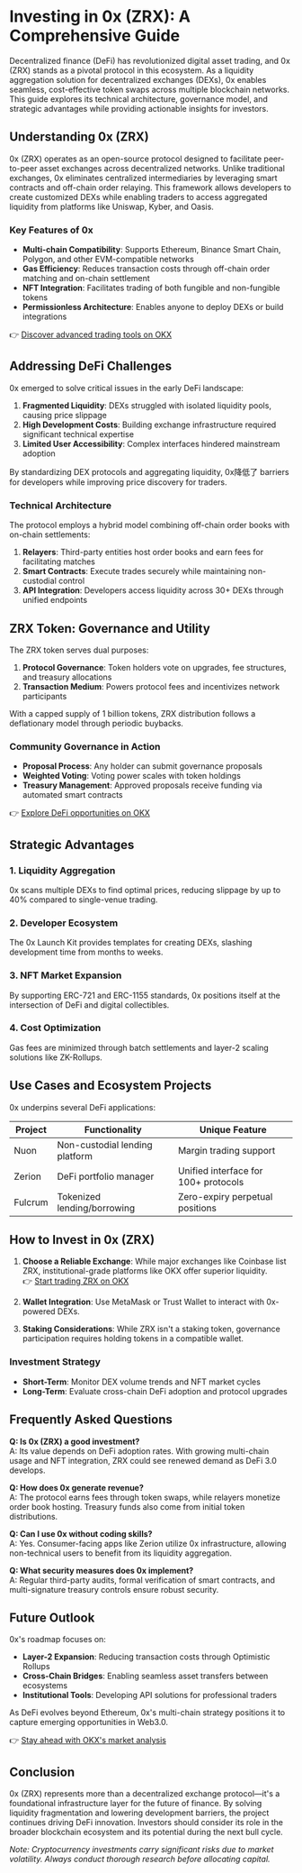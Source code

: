 # Investing in 0x (ZRX): A Comprehensive Guide  

Decentralized finance (DeFi) has revolutionized digital asset trading, and 0x (ZRX) stands as a pivotal protocol in this ecosystem. As a liquidity aggregation solution for decentralized exchanges (DEXs), 0x enables seamless, cost-effective token swaps across multiple blockchain networks. This guide explores its technical architecture, governance model, and strategic advantages while providing actionable insights for investors.  

## Understanding 0x (ZRX)  

0x (ZRX) operates as an open-source protocol designed to facilitate peer-to-peer asset exchanges across decentralized networks. Unlike traditional exchanges, 0x eliminates centralized intermediaries by leveraging smart contracts and off-chain order relaying. This framework allows developers to create customized DEXs while enabling traders to access aggregated liquidity from platforms like Uniswap, Kyber, and Oasis.  

### Key Features of 0x  
- **Multi-chain Compatibility**: Supports Ethereum, Binance Smart Chain, Polygon, and other EVM-compatible networks  
- **Gas Efficiency**: Reduces transaction costs through off-chain order matching and on-chain settlement  
- **NFT Integration**: Facilitates trading of both fungible and non-fungible tokens  
- **Permissionless Architecture**: Enables anyone to deploy DEXs or build integrations  

👉 [Discover advanced trading tools on OKX](https://bit.ly/okx-bonus)  

## Addressing DeFi Challenges  

0x emerged to solve critical issues in the early DeFi landscape:  
1. **Fragmented Liquidity**: DEXs struggled with isolated liquidity pools, causing price slippage  
2. **High Development Costs**: Building exchange infrastructure required significant technical expertise  
3. **Limited User Accessibility**: Complex interfaces hindered mainstream adoption  

By standardizing DEX protocols and aggregating liquidity, 0x降低了 barriers for developers while improving price discovery for traders.  

### Technical Architecture  

The protocol employs a hybrid model combining off-chain order books with on-chain settlements:  
1. **Relayers**: Third-party entities host order books and earn fees for facilitating matches  
2. **Smart Contracts**: Execute trades securely while maintaining non-custodial control  
3. **API Integration**: Developers access liquidity across 30+ DEXs through unified endpoints  

## ZRX Token: Governance and Utility  

The ZRX token serves dual purposes:  
1. **Protocol Governance**: Token holders vote on upgrades, fee structures, and treasury allocations  
2. **Transaction Medium**: Powers protocol fees and incentivizes network participants  

With a capped supply of 1 billion tokens, ZRX distribution follows a deflationary model through periodic buybacks.  

### Community Governance in Action  
- **Proposal Process**: Any holder can submit governance proposals  
- **Weighted Voting**: Voting power scales with token holdings  
- **Treasury Management**: Approved proposals receive funding via automated smart contracts  

👉 [Explore DeFi opportunities on OKX](https://bit.ly/okx-bonus)  

## Strategic Advantages  

### 1. Liquidity Aggregation  
0x scans multiple DEXs to find optimal prices, reducing slippage by up to 40% compared to single-venue trading.  

### 2. Developer Ecosystem  
The 0x Launch Kit provides templates for creating DEXs, slashing development time from months to weeks.  

### 3. NFT Market Expansion  
By supporting ERC-721 and ERC-1155 standards, 0x positions itself at the intersection of DeFi and digital collectibles.  

### 4. Cost Optimization  
Gas fees are minimized through batch settlements and layer-2 scaling solutions like ZK-Rollups.  

## Use Cases and Ecosystem Projects  

0x underpins several DeFi applications:  

| Project       | Functionality                  | Unique Feature                     |  
|---------------|--------------------------------|------------------------------------|  
| Nuon          | Non-custodial lending platform | Margin trading support             |  
| Zerion        | DeFi portfolio manager         | Unified interface for 100+ protocols |  
| Fulcrum       | Tokenized lending/borrowing    | Zero-expiry perpetual positions    |  

## How to Invest in 0x (ZRX)  

1. **Choose a Reliable Exchange**: While major exchanges like Coinbase list ZRX, institutional-grade platforms like OKX offer superior liquidity.  
👉 [Start trading ZRX on OKX](https://bit.ly/okx-bonus)  

2. **Wallet Integration**: Use MetaMask or Trust Wallet to interact with 0x-powered DEXs.  

3. **Staking Considerations**: While ZRX isn't a staking token, governance participation requires holding tokens in a compatible wallet.  

### Investment Strategy  
- **Short-Term**: Monitor DEX volume trends and NFT market cycles  
- **Long-Term**: Evaluate cross-chain DeFi adoption and protocol upgrades  

## Frequently Asked Questions  

**Q: Is 0x (ZRX) a good investment?**  
A: Its value depends on DeFi adoption rates. With growing multi-chain usage and NFT integration, ZRX could see renewed demand as DeFi 3.0 develops.  

**Q: How does 0x generate revenue?**  
A: The protocol earns fees through token swaps, while relayers monetize order book hosting. Treasury funds also come from initial token distributions.  

**Q: Can I use 0x without coding skills?**  
A: Yes. Consumer-facing apps like Zerion utilize 0x infrastructure, allowing non-technical users to benefit from its liquidity aggregation.  

**Q: What security measures does 0x implement?**  
A: Regular third-party audits, formal verification of smart contracts, and multi-signature treasury controls ensure robust security.  

## Future Outlook  

0x's roadmap focuses on:  
- **Layer-2 Expansion**: Reducing transaction costs through Optimistic Rollups  
- **Cross-Chain Bridges**: Enabling seamless asset transfers between ecosystems  
- **Institutional Tools**: Developing API solutions for professional traders  

As DeFi evolves beyond Ethereum, 0x's multi-chain strategy positions it to capture emerging opportunities in Web3.0.  

👉 [Stay ahead with OKX's market analysis](https://bit.ly/okx-bonus)  

## Conclusion  

0x (ZRX) represents more than a decentralized exchange protocol—it's a foundational infrastructure layer for the future of finance. By solving liquidity fragmentation and lowering development barriers, the project continues driving DeFi innovation. Investors should consider its role in the broader blockchain ecosystem and its potential during the next bull cycle.  

*Note: Cryptocurrency investments carry significant risks due to market volatility. Always conduct thorough research before allocating capital.*